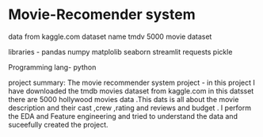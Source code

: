 # Movie-Recomender system
data from kaggle.com
dataset name tmdv 5000 movie dataset

libraries -
  pandas 
  numpy
  matplolib
  seaborn
  streamlit
  requests
  pickle

Programming lang-
  python

project summary:
  The movie recommender system project -
      in this project I have downloaded the tmdb movies dataset from kaggle.com in this datsset there are 5000 hollywood movies data .This dats is all
      about the movie description and their cast ,crew ,rating and reviews and budget . I perform the EDA and Feature engineering and tried to understand 
      the data and suceefully created the project.
  
  
  
